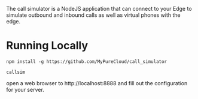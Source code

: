 The call simulator is a NodeJS application that can connect to your Edge to simulate outbound and inbound calls as well as virtual phones with the edge.



# Running Locally
```
npm install -g https://github.com/MyPureCloud/call_simulator
```

```
callsim
```

open a web browser to http://localhost:8888 and fill out the configuration for your server.
